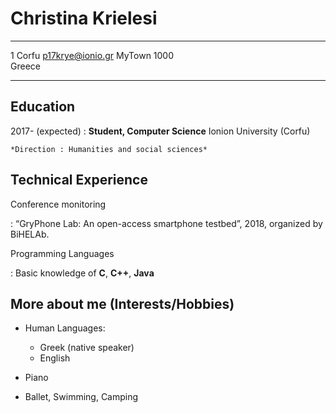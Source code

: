 Christina Krielesi
============

-------------------     ----------------------------
1 Corfu                        p17krye@ionio.gr
MyTown 1000                    
Greece                           
-------------------     ----------------------------

Education
---------

2017- (expected)
:   **Student, Computer Science** Ionion University (Corfu)

    *Direction : Ηumanities and social sciences*


Technical Experience
--------------------

Conference monitoring 

:   “GryPhone Lab: An open-access smartphone testbed”, 2018, organized by BiHELAb.


Programming Languages

:   Basic knowledge of **C**, **C++**, **Java** 

[ref]: https://github.com/githubuser/superlongprojectname

More about me (Interests/Hobbies)
----------------------------------------

* Human Languages:

     * Greek (native speaker)
     * English
     

* Piano

* Ballet, Swimming, Camping
